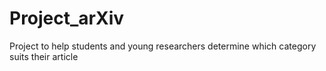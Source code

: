 # Project_arXiv
Project to help students and young researchers determine which category suits their article
